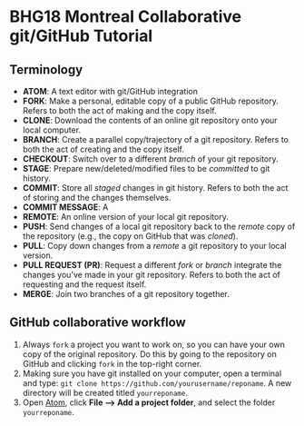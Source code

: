 # BHG18 Montreal Collaborative git/GitHub Tutorial

## Terminology
* **ATOM**: A text editor with git/GitHub integration
* **FORK**: Make a personal, editable copy of a public GitHub repository. Refers to both the act of making and the copy itself.
* **CLONE**: Download the contents of an online git repository onto your local computer.
* **BRANCH**: Create a parallel copy/trajectory of a git repository. Refers to both the act of creating and the copy itself.
* **CHECKOUT**: Switch over to a different *branch* of your git repository.
* **STAGE**: Prepare new/deleted/modified files to be *committed* to git history.
* **COMMIT**: Store all *staged* changes in git history. Refers to both the act of storing and the changes themselves.
* **COMMIT MESSAGE**: A 
* **REMOTE**: An online version of your local git repository.
* **PUSH**: Send changes of a local git repository back to the *remote* copy of the repository (e.g., the copy on GitHub that was *cloned*).
* **PULL**: Copy down changes from a *remote* a git repository to your local version.
* **PULL REQUEST (PR)**: Request a different *fork* or *branch* integrate the changes you've made in your git repository. Refers to both the act of requesting and the request itself.
* **MERGE**: Join two branches of a git repository together.

## GitHub collaborative workflow
1. Always `fork` a project you want to work on, so you can have your own copy of the original repository. Do this by going to the repository on GitHub and clicking `fork` in the top-right corner.
2. Making sure you have git installed on your computer, open a terminal and type: `git clone https://github.com/yourusername/reponame`. A new directory will be created titled `yourreponame`.
3. Open [Atom](https://atom.io/), click **File --> Add a project folder**, and select the folder `yourreponame`.
